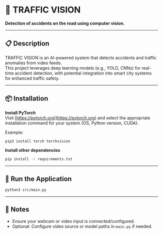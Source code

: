 # 🚦 TRAFFIC VISION
**Detection of accidents on the road using computer vision.**

---

## 📋 Description

TRAFFIC VISION is an AI-powered system that detects accidents and traffic anomalies from video feeds.  
This project leverages deep learning models (e.g., YOLO, CNNs) for real-time accident detection, with potential integration into smart city systems for enhanced traffic safety.

---

## 📦 Installation

**Install PyTorch**  
   Visit [https://pytorch.org](https://pytorch.org) and select the appropriate installation command for your system (OS, Python version, CUDA).

   Example:
   ```bash
   pip3 install torch torchvision
   ````

**Install other dependencies**

   ```bash
   pip install -r requirements.txt
   ```

---

## 🚀 Run the Application

```bash
python3 src/main.py
```

---

## 📌 Notes

* Ensure your webcam or video input is connected/configured.
* Optional: Configure video source or model paths in `main.py` if needed.
